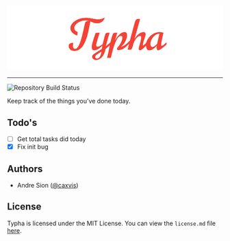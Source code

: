 <img src="assets/banner.png" alt="Typha Banner">
<hr>
<img src="https://travis-ci.org/caxvis/typha.svg?branch=master" alt="Repository Build Status">

Keep track of the things you've done today.

## Todo's

- [ ] Get total tasks did today
- [x] Fix init bug

## Authors

- Andre Sion (<a href="https://twitter.com/caxvis">@caxvis</a>)


## License

Typha is licensed under the MIT License. You can view the `license.md` file [here](https://github.com/caxvis/typha/blob/master/license.md).
